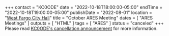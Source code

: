 +++
contact = "KC0ODE"
date = "2022-10-18T18:00:00-05:00"
endTime = "2022-10-18T19:00:00-05:00"
publishDate = "2022-08-01"
location = "[West Fargo City Hall](/places/west-fargo-city-hall/)"
title = "October ARES Meeting"
dates = [ "ARES Meetings" ]
outputs = [ "HTML" ]
tags = [ "ARES" ]
status = "canceled"
+++
Please read
[KC0ODE's cancellation announcement](https://lists.rrra.org/pipermail/announce/2022-August/000636.html)
for more information.
